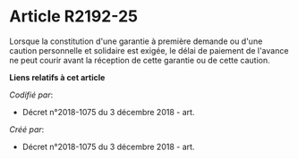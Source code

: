 # Article R2192-25

Lorsque la constitution d'une garantie à première demande ou d'une caution personnelle et solidaire est exigée, le délai de
paiement de l'avance ne peut courir avant la réception de cette garantie ou de cette caution.

**Liens relatifs à cet article**

_Codifié par_:

  - Décret n°2018-1075 du 3 décembre 2018 - art.

_Créé par_:

  - Décret n°2018-1075 du 3 décembre 2018 - art.
